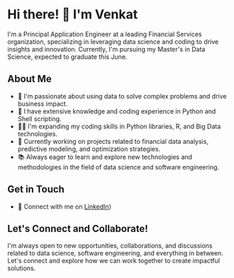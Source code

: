 # Hi there! 👋 I'm Venkat

I'm a Principal Application Engineer at a leading Financial Services organization, specializing in leveraging data science and coding to drive insights and innovation. Currently, I'm pursuing my Master's in Data Science, expected to graduate this June.

## About Me

- 🔭 I'm passionate about using data to solve complex problems and drive business impact.
- 🌱 I have extensive knowledge and coding experience in Python and Shell scripting.
- 👨‍💻 I'm expanding my coding skills in Python libraries, R, and Big Data technologies.
- 💼 Currently working on projects related to financial data analysis, predictive modeling, and optimization strategies.
- 📚 Always eager to learn and explore new technologies and methodologies in the field of data science and software engineering.

## Get in Touch

- 💬 Connect with me on [LinkedIn](https://www.linkedin.com/in/venkatramanan-radhakrishnan-583b2a50/))


## Let's Connect and Collaborate!

I'm always open to new opportunities, collaborations, and discussions related to data science, software engineering, and everything in between. Let's connect and explore how we can work together to create impactful solutions.

